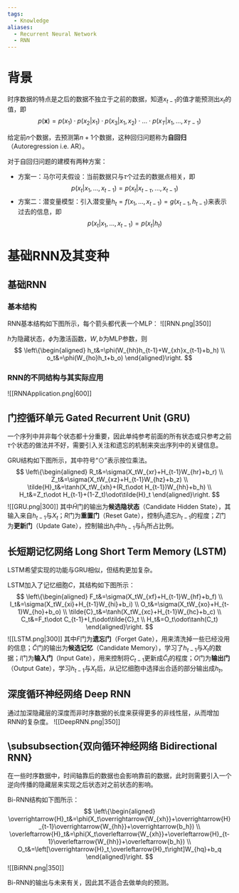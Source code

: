 ```yaml
---
tags:
  - Knowledge
aliases:
  - Recurrent Neural Network
  - RNN
---
```

# 背景

时序数据的特点是之后的数据不独立于之前的数据，知道$x_{t-1}$的值才能预测出$x_t$的值，即
$$p(\mathbf{x})=p(x_1)\cdot p(x_2|x_1)\cdot p(x_3|x_1,x_2)\cdot...\cdot p(x_T|x_1,...,x_{T-1})$$

给定前$n$个数据，去预测第$n+1$个数据，这种回归问题称为**自回归**（Autoregression i.e. AR）。

对于自回归问题的建模有两种方案：
- 方案一：马尔可夫假设：当前数据只与$\tau$个过去的数据点相关，即
	$$p(x_t|x_1,...,x_{t-1})=p(x_t|x_{t-\tau},...,x_{t-1})$$
- 方案二：潜变量模型：引入潜变量$h_t=f(x_1,...,x_{t-1})=g(x_{t-1},h_{t-1})$来表示过去的信息，即
	$$p(x_t|x_1,...,x_{t-1})=p(x_t|h_t)$$
# 基础RNN及其变种
## 基础RNN
### 基本结构
RNN基本结构如下图所示，每个箭头都代表一个MLP：
![[RNN.png|350]]

$h$为隐藏状态，$\phi$为激活函数，$W,b$为MLP参数，则
$$
\left\{\begin{aligned}
	h_t&=\phi(W_{hh}h_{t-1}+W_{xh}x_{t-1}+b_h) \\
	o_t&=\phi(W_{ho}h_t+b_o)
\end{aligned}\right.
$$

### RNN的不同结构与其实际应用
![[RNNApplication.png|600]]
## 门控循环单元 Gated Recurrent Unit (GRU)
一个序列中并非每个状态都十分重要，因此单纯参考前面的所有状态或只参考之前$\tau$个状态的做法并不好，需要引入关注和遗忘的机制来突出序列中的关键信息。

GRU结构如下图所示，其中符号“$\odot$”表示按位乘法。
$$
\left\{\begin{aligned}
	R_t&=\sigma(X_tW_{xr}+H_{t-1}W_{hr}+b_r) \\
	Z_t&=\sigma(X_tW_{xz}+H_{t-1}W_{hz}+b_z) \\
	\tilde{H}_t&=\tanh(X_tW_{xh}+(R_t\odot H_{t-1})W_{hh}+b_h) \\
	H_t&=Z_t\odot H_{t-1}+(1-Z_t)\odot\tilde{H}_t
\end{aligned}\right.
$$
![[GRU.png|300]]
其中$\tilde{H}$门的输出为**候选隐状态**（Candidate Hidden State），其输入来自$h_{t-1}$与$X_t$；$R$门为**重置门**（Reset Gate），控制$\tilde{h}_t$遗忘$h_{t-1}$的程度；$Z$门为**更新门**（Update Gate），控制输出$h_t$中$h_{t-1}$与$\tilde{h}_t$所占比例。
## 长短期记忆网络 Long Short Term Memory (LSTM)
LSTM希望实现的功能与GRU相似，但结构更加复杂。

LSTM加入了记忆细胞$C$，其结构如下图所示：
$$
\left\{\begin{aligned}
	F_t&=\sigma(X_tW_{xf}+H_{t-1}W_{hf}+b_f) \\
	I_t&=\sigma(X_tW_{xi}+H_{t-1}W_{hi}+b_i) \\
	O_t&=\sigma(X_tW_{xo}+H_{t-1}W_{ho}+b_o) \\
	\tilde{C}_t&=\tanh(X_tW_{xc}+H_{t-1}W_{hc}+b_c) \\
	C_t&=F_t\odot C_{t-1}+I_t\odot\tilde{C}_t \\
	H_t&=O_t\odot\tanh(C_t)
\end{aligned}\right.
$$
![[LSTM.png|300]]
其中$F$门为**遗忘门**（Forget Gate），用来清洗掉一些已经没用的信息；$\tilde{C}$门的输出为**候选记忆**（Candidate Memory），学习了$h_{t-1}$与$X_t$的数据；$I$门为**输入门**（Input Gate），用来控制将$C_{t-1}$更新成$\tilde{C}_t$的程度；$O$门为**输出门**（Output Gate），学习$h_{t-1}$与$X_t$后，从记忆细胞中选择出合适的部分输出成$h_t$。
## 深度循环神经网络 Deep RNN
通过加深隐藏层的深度而非时序数据的长度来获得更多的非线性层，从而增加RNN的复杂度。
![[DeepRNN.png|350]]
## \subsubsection{双向循环神经网络 Bidirectional RNN}
在一些时序数据中，时间轴靠后的数据也会影响靠前的数据，此时则需要引入一个逆向传播的隐藏层来实现之后状态对之前状态的影响。

Bi-RNN结构如下图所示：
$$
\left\{\begin{aligned}
	\overrightarrow{H}_t&=\phi(X_t\overrightarrow{W_{xh}}+\overrightarrow{H}_{t-1}\overrightarrow{W_{hh}}+\overrightarrow{b_h}) \\
	\overleftarrow{H}_t&=\phi(X_t\overleftarrow{W_{xh}}+\overleftarrow{H}_{t-1}\overleftarrow{W_{hh}}+\overleftarrow{b_h}) \\
	O_t&=\left[\overrightarrow{H}_t,\overleftarrow{H}_t\right]W_{hq}+b_q
\end{aligned}\right.
$$
![[BiRNN.png|350]]

Bi-RNN的输出与未来有关，因此其不适合去做单向的预测。